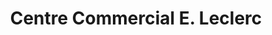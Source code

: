 ---
title: "Centre Commercial E. Leclerc"
url: /tulle/centre-commercial-e-leclerc/
shop: Supermarkt
---